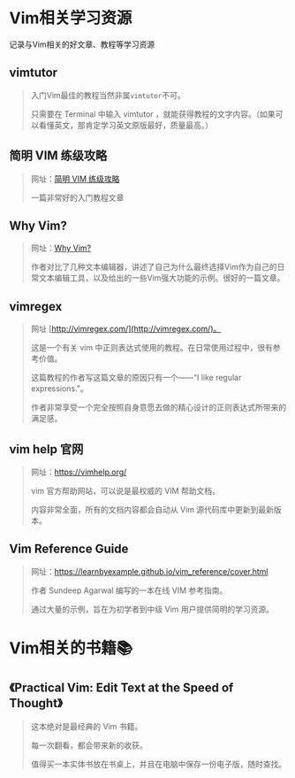 # Vim相关学习资源

记录与Vim相关的好文章、教程等学习资源

## vimtutor
> 入门Vim最佳的教程当然非属`vimtutor`不可。
> 
> 只需要在 Terminal 中输入 vimtutor ，就能获得教程的文字内容。（如果可以看懂英文，那肯定学习英文原版最好，质量最高。）

## 简明 VIM 练级攻略
> 网址：[简明 VIM 练级攻略](https://coolshell.cn/articles/5426.html)
> 
> 一篇非常好的入门教程文章

## Why Vim?
> 网址：[Why Vim?](http://www.terminally-incoherent.com/blog/2012/03/21/why-vim/)
> 
> 作者对比了几种文本编辑器，讲述了自己为什么最终选择Vim作为自己的日常文本编辑工具，以及给出的一些Vim强大功能的示例。很好的一篇文章。


## vimregex
> 网址 [http://vimregex.com/](http://vimregex.com/)。
> 
> 这是一个有关 vim 中正则表达式使用的教程。在日常使用过程中，很有参考价值。
>
> 这篇教程的作者写这篇文章的原因只有一个——“I like regular expressions."。
>
> 作者非常享受一个完全按照自身意愿去做的精心设计的正则表达式所带来的满足感。

## vim help 官网
> 网址：https://vimhelp.org/
> 
> vim 官方帮助网站，可以说是最权威的 VIM 帮助文档。
> 
> 内容非常全面，所有的文档内容都会自动从 Vim 源代码库中更新到最新版本。

## Vim Reference Guide
> 网址：https://learnbyexample.github.io/vim_reference/cover.html
> 
> 作者 Sundeep Agarwal 编写的一本在线 VIM 参考指南。
> 
> 通过大量的示例，旨在为初学者到中级 Vim 用户提供简明的学习资源。


# Vim相关的书籍📚

## 《Practical Vim: Edit Text at the Speed of Thought》

> 这本绝对是最经典的 Vim 书籍。
> 
> 每一次翻看，都会带来新的收获。
> 
> 值得买一本实体书放在书桌上，并且在电脑中保存一份电子版，随时查找。

